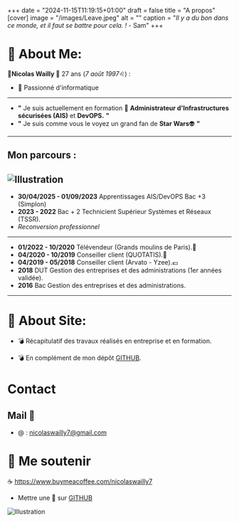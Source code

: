 +++
date = "2024-11-15T11:19:15+01:00"
draft = false
title = "A propos"
[cover]
    image = "/images/Leave.jpeg"
    alt = ""
    caption = "*Il y a du bon dans ce monde, et il faut se battre pour cela. !* - Sam"
+++




# 💫 About Me:

👀**Nicolas Wailly 🎼** 27 ans (*7 août 1997*♌) : 
- 👾 Passionné d'informatique 

---
- **"** Je suis actuellement en formation 📰 **Administrateur d'Infrastructures sécurisées (AIS)** et **DevOPS.** **"**
- **"** Je suis comme vous le voyez un grand fan de **Star Wars**👽 **"**
---
## Mon parcours : 
![Illustration](/images/Parcours.jpeg)
---
- **30/04/2025 - 01/09/2023** Apprentissages AIS/DevOPS Bac +3 (Simplon)
- **2023 - 2022** Bac + 2 Technicient Supérieur Systèmes et Réseaux (TSSR).
- *Reconversion professionnel*
---
- **01/2022 - 10/2020** Télévendeur (Grands moulins de Paris).🍞
- **04/2020 - 10/2019** Conseiller client (QUOTATIS).👷
- **04/2019 - 05/2018** Conseiller client (Arvato - Yzee).💶
- **2018** DUT Gestion des entreprises et des administrations (1er années validée).
- **2016** Bac Gestion des entreprises et des administrations. 
--- 

# 💫 About Site:

- 💣 Récapitulatif des travaux réalisés en entreprise et en formation. 

- 💣 En complément de mon dépôt [GITHUB](https://github.com/NicolasW-7/AIS-DevOPS).

# Contact 

## Mail 📧

- @ : nicolaswailly7@gmail.com


# 🌠 Me soutenir

☕ https://www.buymeacoffee.com/nicolaswailly7
- Mettre une 🌠 sur [GITHUB](https://github.com/NicolasW-7/AIS-DevOPS)

![Illustration](/images/Nico.jpeg)